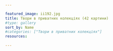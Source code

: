 ```yaml
---

featured_image: ii192.jpg
title: Твори в приватних колекціях (42 картини)
#type: gallery
sort_by: Name
#categories: ["Твори в приватних колекціях"]
resources:
  
---
```

